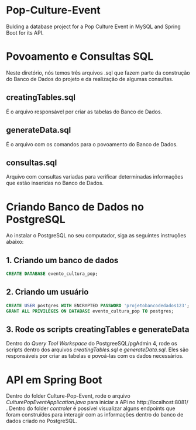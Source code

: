 # Pop-Culture-Event
Bulding a database project for a Pop Culture Event in MySQL and Spring Boot for its API.

# Povoamento e Consultas SQL
Neste diretório, nós temos três arquivos .sql que fazem parte da construção do Banco de Dados do projeto e da realização de algumas consultas.
## creatingTables.sql
É o arquivo responsável por criar as tabelas do Banco de Dados.
## generateData.sql
É o arquivo com os comandos para o povoamento do Banco de Dados.
## consultas.sql
Arquivo com consultas variadas para verificar determinadas informações que estão inseridas no Banco de Dados.

# Criando Banco de Dados no PostgreSQL
Ao instalar o PostgreSQL no seu computador, siga as seguintes instruções abaixo:
## 1. Criando um banco de dados
```sql
CREATE DATABASE evento_cultura_pop;
```
## 2. Criando um usuário
```sql
CREATE USER postgres WITH ENCRYPTED PASSWORD 'projetobancodedados123';
GRANT ALL PRIVILEGES ON DATABASE evento_cultura_pop TO postgres;
```
## 3. Rode os scripts creatingTables e generateData
Dentro do _Query Tool Workspace_ do PostgreeSQL/pgAdmin 4, rode os scripts dentro dos arquivos _creatingTables.sql_ e _generateData.sql_. Eles são responsáveis por criar as tabelas e povoá-las com os dados necessários.

# API em Spring Boot
Dentro do folder Culture-Pop-Event, rode o arquivo _CulturePopEventApplication.java_ para iniciar a APi no http://localhost:8081/ . Dentro do folder _controler_ é possível visualizar alguns endpoints que foram construídos para interagir com as informações dentro do banco de dados criado no PostgreSQL.